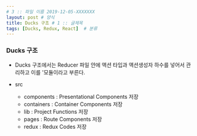 ```yaml
---
# 3 :: 파일 이름 2019-12-05-XXXXXXX  
layout: post # 양식 
title: Ducks 구조 # 1 :: 글제목
tags: [Ducks, Redux, React]  # 분류
---
```


### Ducks 구조
- Ducks 구조에서는 Reducer 파일 안에 액션 타입과 액션생성자 하수를 넣어서 관리하고 이를 '모듈이라고 부른다.

- src
    - components : Presentational Components 저장
    - containers : Container Components 저장
    - lib : Project Functions 저장
    - pages : Route Components 저장
    - redux : Redux Codes 저장
